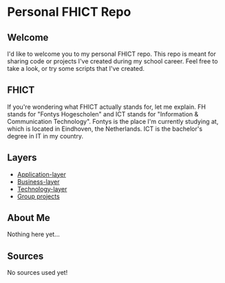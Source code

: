 # Personal FHICT Repo

## Welcome

I'd like to welcome you to my personal FHICT repo. This repo is meant for sharing code or projects I've created during my school career. Feel free to take a look, or try some scripts that I've created.

## FHICT

If you're wondering what FHICT actually stands for, let me explain. FH stands for "Fontys Hogescholen" and ICT stands for "Information & Communication Technology". Fontys is the place I'm currently studying at, which is located in Eindhoven, the Netherlands. ICT is the bachelor's degree in IT in my country.

## Layers
* [Application-layer](https://github.com/dogefreak/FHICT/tree/main/App-Layer)
* [Business-layer](https://github.com/dogefreak/FHICT/tree/main/Busn-Layer)
* [Technology-layer](https://github.com/dogefreak/FHICT/tree/main/Tech-Layer)
* [Group projects](https://github.com/dogefreak/FHICT/tree/main/Prof-Layer)

## About Me

Nothing here yet...

## Sources

No sources used yet!
